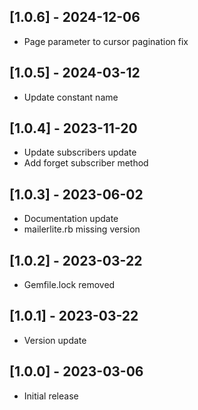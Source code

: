 ## [1.0.6] - 2024-12-06
- Page parameter to cursor pagination fix

## [1.0.5] - 2024-03-12
- Update constant name

## [1.0.4] - 2023-11-20
- Update subscribers update
- Add forget subscriber method

## [1.0.3] - 2023-06-02
- Documentation update
- mailerlite.rb missing version

## [1.0.2] - 2023-03-22
- Gemfile.lock removed

## [1.0.1] - 2023-03-22
- Version update

## [1.0.0] - 2023-03-06
- Initial release